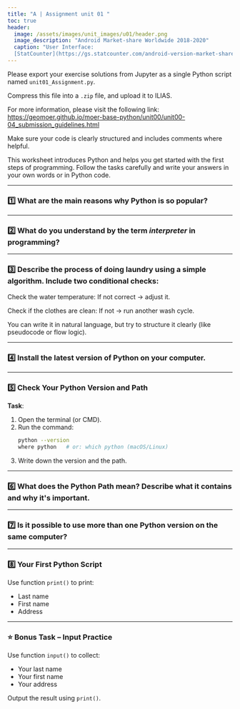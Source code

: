 ```yaml
---
title: "A | Assignment unit 01 "
toc: true
header:
  image: /assets/images/unit_images/u01/header.png
  image_description: "Android Market-share Worldwide 2018-2020"
  caption: "User Interface:
  [StatCounter](https://gs.statcounter.com/android-version-market-share/mobile/worldwide/#monthly-201907-202001) [via Statista](https://www.statista.com/statistics/921152/mobile-android-version-share-worldwide/)"
---
```


Please export your exercise solutions from Jupyter as a single Python script named `unit01_Assignment.py`.  

Compress this file into a `.zip` file, and upload it to ILIAS.

For more information, please visit the following link:  
https://geomoer.github.io/moer-base-python/unit00/unit00-04_submission_guidelines.html

Make sure your code is clearly structured and includes comments where helpful.

This worksheet introduces Python and helps you get started with the first steps of programming. Follow the tasks carefully and write your answers in your own words or in Python code.

---

### 1️⃣ What are the main reasons why Python is so popular?  

---

### 2️⃣ What do you understand by the term *interpreter* in programming?  

---

### 3️⃣ Describe the process of doing laundry using a simple algorithm. Include two conditional checks:

Check the water temperature: If not correct → adjust it.

Check if the clothes are clean: If not → run another wash cycle.

You can write it in natural language, but try to structure it clearly (like pseudocode or flow logic).

---

### 4️⃣ Install the latest version of Python on your computer.

---

### 5️⃣ Check Your Python Version and Path

**Task**:
1. Open the terminal (or CMD).
2. Run the command:
   ```bash
   python --version
   where python   # or: which python (macOS/Linux)
   ```
3. Write down the version and the path.

---

### 6️⃣ What does the Python Path mean? Describe what it contains and why it's important.

---

### 7️⃣ Is it possible to use more than one Python version on the same computer?  

---

### 8️⃣ Your First Python Script

Use function `print()` to print:
   - Last name
   - First name
   - Address
   
---

### ⭐ Bonus Task – Input Practice

Use function `input()` to collect:
   - Your last name
   - Your first name
   - Your address
   
Output the result using `print()`.

